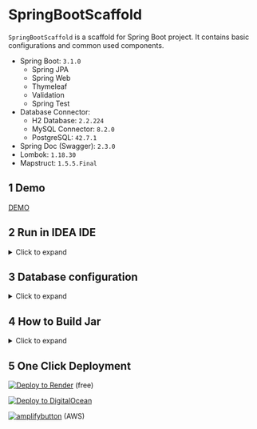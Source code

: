 # SpringBootScaffold
`SpringBootScaffold` is a scaffold for Spring Boot project. It contains basic configurations and common used components.
- Spring Boot: `3.1.0`
  - Spring JPA
  - Spring Web
  - Thymeleaf
  - Validation
  - Spring Test
- Database Connector:
  - H2 Database: `2.2.224`
  - MySQL Connector: `8.2.0`
  - PostgreSQL: `42.7.1`
- Spring Doc (Swagger): `2.3.0`
- Lombok: `1.18.30`
- Mapstruct: `1.5.5.Final`

## 1 Demo
[DEMO](https://springboot-scaffold.onrender.com/)


## 2 Run in IDEA IDE
<details>
<summary>Click to expand</summary>

1. Make sure your IDEA IDE setting to JDK 17.
   ![](ide.png)
2. Run `MainApplication.java` to start the server.
3. Open [http://localhost:8080/swagger-ui/index.html](http://localhost:8080/swagger-ui/index.html) to see the swagger doc.
4. The data will save to H2 database file `./springboot_scaffold.mv.db` by default.
</details>

## 3 Database configuration
<details>
<summary>Click to expand</summary>

**SpringBootScaffold** uses `H2` memory database default. It can be changed easily to other database by specifying environment variables or `application.yml`.

Following shows how to change by environment variables.

### 3.1 H2 database (default)
H2 is **DEFAULT database** for **SpringBootScaffold**. Its configuration is:
```dotenv
DB_JDBC_URL=jdbc:h2:mem:springboot_scaffold
DB_USERNAME=sa
DB_PASSWORD=password
DB_DRIVER_CLASS=org.h2.Driver
DB_JPA_DIALECT=org.hibernate.dialect.H2Dialect
```
Once Spring Boot started, H2 can be access by [http://localhost:8080/h2-console](http://localhost:8080/h2-console).

### 3.2 MySQL
Create a MySQL database named `springboot_scaffold`, then setup environment variables as following (change accordingly):
```dotenv
DB_JDBC_URL=jdbc:mysql://localhost:3306/springboot_scaffold?useUnicode=true&characterEncoding=utf-8&allowPublicKeyRetrieval=true&useSSL=false&serverTimezone=GMT%2B8
DB_USERNAME=root
DB_PASSWORD=12345678
DB_DRIVER_CLASS=com.mysql.cj.jdbc.Driver
DB_JPA_DIALECT=org.hibernate.dialect.MySQLDialect
```

### 3.3 PostgreSQL
Create a PostgreSQL database named `springboot_scaffold`, then setup environment variables as following (change accordingly):
```dotenv
DB_JDBC_URL=jdbc:postgresql://localhost:5432/springboot_scaffold
DB_USERNAME=postgres
DB_PASSWORD=12345678
DB_DRIVER_CLASS=org.postgresql.Driver
DB_JPA_DIALECT=org.hibernate.dialect.PostgreSQLDialect
```
</details>

## 4 How to Build Jar
<details>
<summary>Click to expand</summary>

```shell
java --version  # make sure your java version is 17
./gradlew clean build
java -jar build/libs/SpringbootScaffold.jar
```
</details>

## 5 One Click Deployment

[![Deploy to Render](https://render.com/images/deploy-to-render-button.svg)](https://render.com/deploy?repo=https://github.com/runlala/SpringBootScaffold.git) (free)


[![Deploy to DigitalOcean](https://www.deploytodo.com/do-btn-blue.svg)](https://cloud.digitalocean.com/apps/new?repo=https://github.com/runlala/SpringBootScaffold/tree/main&refcode=026c8249359c)

[![amplifybutton](https://oneclick.amplifyapp.com/button.svg)](https://console.aws.amazon.com/amplify/home#/deploy?repo=https://github.com/runlala/SpringBootScaffold) (AWS)

